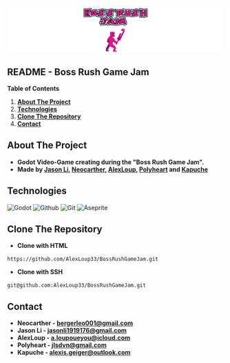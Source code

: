 [![](banner.png)](https://itch.io/jam/boss-rush-jam-2023)

README - Boss Rush Game Jam
-----------------------

**Table of Contents**
1.  **[About The Project](#about-the-project)**
2.  **[Technologies](#technologies)**
3.  **[Clone The Repository](#clone-the-repository)**
4.  **[Contact](#contact)**

## About The Project
* **Godot Video-Game creating during the "Boss Rush Game Jam".**
* **Made by [Jason Li](https://github.com/dethland), [Neocarther](https://github.com/Neocarther), [AlexLoup](https://github.com/AlexLoup33), [Polyheart](https://github.com/PolyHeart) and [Kapuche](https://github.com/Kapuche)**

## Technologies
![Godot](https://godotengine.org/assets/press/logo_large_color_light.png)
![Github](https://github.githubassets.com/images/modules/logos_page/GitHub-Mark.png)
![Git](https://img.shields.io/badge/git-%23F05033.svg?style=for-the-badge&logo=git&logoColor=white)
![Aseprite](https://unity-yuji.xyz/wp-content/uploads/2019/12/0c94e1f899591640d4998eef21117ec2.png)

## Clone The Repository
* **Clone with HTML**

```
https://github.com/AlexLoup33/BossRushGameJam.git
```

* **Clone with SSH**

```
git@github.com:AlexLoup33/BossRushGameJam.git
```

## Contact
* **Neocarther - bergerleo001@gmail.com**
* **Jason Li - jasonli1919176@gmail.com**
* **AlexLoup - a.loupoueyou@icloud.com**
* **Polyheart - jlsdvn@gmail.com**
* **Kapuche - alexis.geiger@outlook.com**